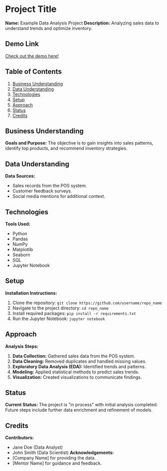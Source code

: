# Project Title
**Name:** Example Data Analysis Project
**Description:** Analyzing sales data to understand trends and optimize inventory.
## Demo Link
[Check out the demo here!](#)
## Table of Contents
1. [Business Understanding](#business-understanding)
2. [Data Understanding](#data-understanding)
3. [Technologies](#technologies)
4. [Setup](#setup)
5. [Approach](#approach)
6. [Status](#status)
7. [Credits](#credits)
## Business Understanding
**Goals and Purpose:**
The objective is to gain insights into sales patterns, identify top products, and recommend inventory strategies.
## Data Understanding
**Data Sources:**
- Sales records from the POS system.
- Customer feedback surveys.
- Social media mentions for additional context.
## Technologies
**Tools Used:**
- Python
- Pandas
- NumPy
- Matplotlib
- Seaborn
- SQL
- Jupyter Notebook
## Setup
**Installation Instructions:**
1. Clone the repository: `git clone https://github.com/username/repo_name`
2. Navigate to the project directory: `cd repo_name`
3. Install required packages: `pip install -r requirements.txt`
4. Run the Jupyter Notebook: `jupyter notebook`
## Approach
**Analysis Steps:**
1. **Data Collection:** Gathered sales data from the POS system.
2. **Data Cleaning:** Removed duplicates and handled missing values.
3. **Exploratory Data Analysis (EDA):** Identified trends and patterns.
4. **Modeling:** Applied statistical methods to predict sales trends.
5. **Visualization:** Created visualizations to communicate findings.
## Status
**Current Status:**
The project is "in process" with initial analysis completed. Future steps include further data enrichment and refinement of models.
## Credits
**Contributors:**
- Jane Doe (Data Analyst)
- John Smith (Data Scientist)
**Acknowledgements:**
- [Company Name] for providing the data.
- [Mentor Name] for guidance and feedback.
